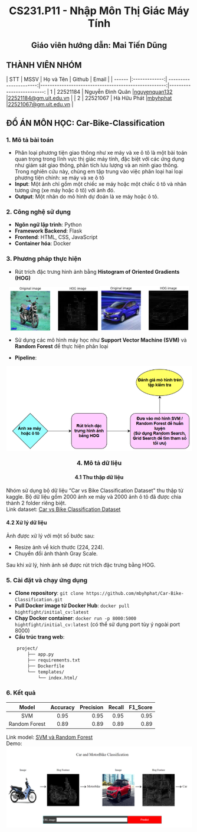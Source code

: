 <div align="center">
    <h1>CS231.P11 - Nhập Môn Thị Giác Máy Tính</h1>
    <h2>Giáo viên hướng dẫn: Mai Tiến Dũng</h2>
</div>

## THÀNH VIÊN NHÓM
<a name="thanhvien"></a>
| STT    | MSSV          | Họ và Tên              | Github                                               | Email                   |
| ------ |:-------------:| ----------------------:|-----------------------------------------------------:|-------------------------:
| 1      | 22521184      | Nguyễn Đình Quân       |[nguyenquan132](https://github.com/nguyenquan132)     |22521184@gm.uit.edu.vn   |
| 2      | 22521067      | Hà Hữu Phát            |[mbyhphat](https://github.com/mbyhphat)               |22521067@gm.uit.edu.vn   |

## ĐỒ ÁN MÔN HỌC: Car-Bike-Classification
### **1. Mô tả bài toán**
* Phân loại phương tiện giao thông như xe máy và xe ô tô là một bài toán quan trọng trong lĩnh vực thị giác máy tính, đặc biệt với các ứng dụng
như giám sát giao thông, phân tích lưu lượng và an ninh giao thông. Trong nghiên cứu này, chúng em tập trung vào việc phân loại hai loại
phương tiện chính: xe máy và xe ô tô 
* **Input**: Một ảnh chỉ gồm một chiếc xe máy hoặc một chiếc ô tô và nhãn tương ứng (xe máy hoặc ô tô) với ảnh đó.
* **Output**: Một nhãn do mô hình dự đoán là xe máy hoặc ô tô.

### **2. Công nghệ sử dụng**
- **Ngôn ngữ lập trình**: Python
- **Framework Backend**: Flask
- **Frontend**: HTML, CSS, JavaScript
- **Container hóa**: Docker

### **3. Phương pháp thực hiện**
- Rút trích đặc trưng hình ảnh bằng **Histogram of Oriented Gradients (HOG)**
<p align="center">
    <img src="images/bike_hog.png" alt="Bike HOG" width="48%">
    <img src="images/car_hog.png" alt="Car HOG" width="48%">
</p>

- Sử dụng các mô hình máy học như **Support Vector Machine (SVM)** và **Random Forest** để thực hiện phân loại

- **Pipeline**: 
<a align="center">
    <img src="images/pipeline.png" align="center">

### **4. Mô tả dữ liệu**
#### **4.1 Thu thập dữ liệu**
Nhóm sử dụng bộ dữ liệu “Car vs Bike Classification Dataset" thu thập từ kaggle. Bộ dữ liệu gồm 2000 ảnh xe máy và 2000 ảnh ô tô đã được chia thành 2 folder riêng biệt. <br>
Link dataset: [Car vs Bike Classification Dataset](https://www.kaggle.com/datasets/utkarshsaxenadn/car-vs-bike-classification-dataset)
#### **4.2 Xử lý dữ liệu**
Ảnh được xử lý với một số bước sau: <br>
* Resize ảnh về kích thước (224, 224).
* Chuyển đổi ảnh thành Gray Scale. 

Sau khi xử lý, hình ảnh sẽ được rút trích đặc trưng bằng HOG.
### **5. Cài đặt và chạy ứng dụng**
* **Clone repository**: ```git clone https://github.com/mbyhphat/Car-Bike-Classification.git```
* **Pull Docker image từ Docker Hub**: ```docker pull hightfight/initial_cv:latest```
* **Chạy Docker container**: ```docker run -p 8000:5000 hightfight/initial_cv:latest``` (có thể sử dụng port tùy ý ngoài port 8000)
* **Cấu trúc trang web**: 
```
    project/
        ├── app.py
        ├── requirements.txt
        ├── Dockerfile
        └── templates/
            └── index.html/
```
### **6. Kết quả**
|     Model    | Accuracy | Precision | Recall | F1_Score |   
|:------------:|:--------:| ---------:|-------:|----------:
|     SVM      |   0.95   |    0.95   |  0.95  |   0.95   |       
|Random Forest |   0.89   |    0.89   |  0.89  |   0.89   |

Link model: [SVM và Random Forest](https://drive.google.com/drive/folders/166mzq2h52yOkUAnACmglwUUp93DtsjY6?dmr=1&ec=wgc-drive-globalnav-goto)<br>
Demo: 
<img src="images/Web_Interface.png" align="center">



